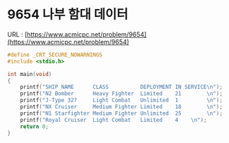 # 9654 나부 함대 데이터

URL : [https://www.acmicpc.net/problem/9654](https://www.acmicpc.net/problem/9654)

```c
#define _CRT_SECURE_NOWARNINGS
#include <stdio.h>

int main(void)
{
    printf("SHIP NAME      CLASS          DEPLOYMENT IN SERVICE\n");
    printf("N2 Bomber      Heavy Fighter  Limited    21        \n");
    printf("J-Type 327     Light Combat   Unlimited  1         \n");
    printf("NX Cruiser     Medium Fighter Limited    18        \n");
    printf("N1 Starfighter Medium Fighter Unlimited  25        \n");
    printf("Royal Cruiser  Light Combat   Limited    4    \n");
    return 0;
}
```
